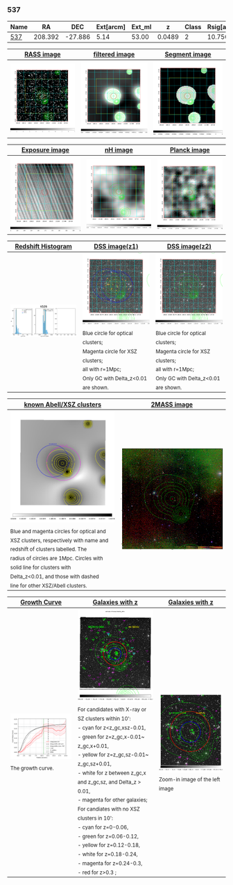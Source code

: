 <div STYLE="page-break-after: always;"></div>

### 537

|Name          |RA          |DEC      | Ext[arcm] | Ext_ml | z    | Class| Rsig[arcmin] | CRsig[c/s] | CR500[c/s] | R500[Mpc] |L500[erg/s]|F500[erg/s/cm^2]| M500[Msun]|Tx[keV]|beta|GC(XSZ,Delta_z<0.01)| GC(OPT,Delta_z<0.01)|GC|alias|
|--------------|------------|------------|---|---|-----------|--------|------|------|----|----|----|----|----|----|----|----|----|----|---|
|[537](script/537.md)     | 208.392       | -27.886       | 5.14    | 53.00   | 0.0489 | 2   | 10.750 |0.271 |0.279 |0.728 |2.756e+43 |4.881e-12 |1.148e+14 |2.367 |1.297 |MCXC, |N, |MCXC, |k526|

|[RASS image](../image/537/537_img.pdf)|[filtered image](../image/537/537_fil.pdf)|[Segment image](../image/537/537_seg.pdf)|
|-------------------|--------------------|-------------------|
| <img src="../image/537/537_img.png" width="300">  | <img src="../image/537/537_fil.png" width="300">   | <img src="../image/537/537_seg.png" width="300">  |

|[Exposure image](../image/537/537_mex.pdf)| [nH image](../image/537/537_nh.pdf)| [Planck image](../image/537/537_p.pdf)|
|-------------------|--------------------|-------------------|
|<img src="../image/537/537_mex.png" width="300">   | <img src="../image/537/537_nh.png" width="300">    | <img src="../image/537/537_p.png" width="300"> |

|[Redshift Histogram](../image/537/537_zg.pdf) | [DSS image(z1)](../image/537/537_dss_z1.pdf)      |  [DSS image(z2)](../image/537/537_dss_z2.pdf)    |
|-------------------|--------------------|-------------------|
|<img src="../image/537/537_zg.png" width="300"> |<img src="../image/537/537_dss_z1.png" width="300"> <sub><br>Blue circle for optical clusters; <br>Magenta circle for XSZ clusters; <br>all with r=1Mpc; <br>Only GC with Delta_z<0.01 are shown. </sub>| <img src="../image/537/537_dss_z2.png" width="300"><sub><br>Blue circle for optical clusters; <br>Magenta circle for XSZ clusters; <br>all with r=1Mpc; <br>Only GC with Delta_z<0.01 are shown. </sub> |

|[known Abell/XSZ clusters](../image/537/537_m.pdf) | [2MASS image](../image/537/537_2mass.pdf)      |
|-------------------|-------------------|
|<img src=../image/537/537_m.png width="300"> <sub><br>Blue and magenta circles for optical and <br>XSZ clusters, respectively with name and <br>redshift of clusters labelled. The <br>radius of circles are 1Mpc. Circles with <br>solid line for clusters with <br>Delta_z<0.01, and those with dashed <br>line for other XSZ/Abell clusters.        </sub>|<img src="../image/537/537_2mass.png" width="300">  |

|[Growth Curve](../image/537/537_gca_all.png) |[Galaxies with z](../image/537/537_opt_ned.pdf) |[Galaxies with z](../image/537/537_opt_ned_zoom.pdf) |
|-------------------|-------------------|-------------------|
| <img src="../image/537/537_gca_all.png" width="300"> <sub><br>The growth curve.</sub>| <img src=../image/537/537_opt_ned.png width="300"> <br><sub> For candidates with X-ray or SZ clusters within 10': <br> - cyan for z<z_gc,xsz-0.01, <br> - green for z=z_gc,x-0.01~ z_gc,x+0.01, <br> - yellow for z=z_gc,sz-0.01~ z_gc,sz+0.01, <br> - white for z between z_gc,x and z_gc,sz, and Delta_z > 0.01, <br> - magenta for other galaxies; <br>For candiates with no XSZ clusters in 10': <br> - cyan for z=0-0.06, <br> - green for z=0.06-0.12, <br> - yellow for z=0.12-0.18, <br> - white for z=0.18-0.24, <br> - magenta for z=0.24-0.3, <br> - red for z>0.3 ;  </sub>|<img src=../image/537/537_opt_ned_zoom.png width="300">  <br><sub> Zoom-in image of the left image</sub>|





